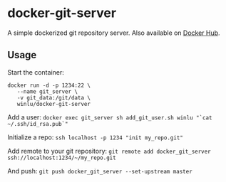 # docker-git-server

A simple dockerized git repository server. Also available on
[Docker Hub](https://hub.docker.com/r/winlu/docker-git-server/).

## Usage

Start the container:
```
docker run -d -p 1234:22 \
   --name git_server \
   -v git_data:/git/data \
   winlu/docker-git-server
```

Add a user:
``docker exec git_server sh add_git_user.sh winlu "`cat ~/.ssh/id_rsa.pub`"``

Initialize a repo:
`ssh localhost -p 1234 "init my_repo.git"`

Add remote to your git repository:
`git remote add docker_git_server ssh://localhost:1234/~/my_repo.git`

And push:
`git push docker_git_server --set-upstream master`
